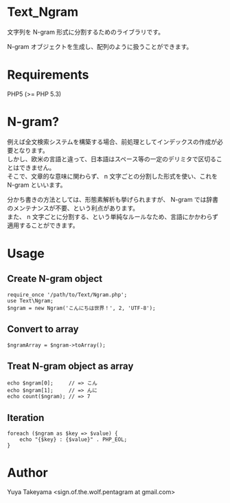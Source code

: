 Text_Ngram
==========

文字列を N-gram 形式に分割するためのライブラリです。

N-gram オブジェクトを生成し、配列のように扱うことができます。

Requirements
============

PHP5 (>= PHP 5.3)

N-gram?
=======

例えば全文検索システムを構築する場合、前処理としてインデックスの作成が必要となります。  
しかし、欧米の言語と違って、日本語はスペース等の一定のデリミタで区切ることはできません。  
そこで、文章的な意味に関わらず、 n 文字ごとの分割した形式を使い、これを N-gram といいます。

分かち書きの方法としては、形態素解析も挙げられますが、 N-gram では辞書のメンテナンスが不要、という利点があります。  
また、 n 文字ごとに分割する、という単純なルールなため、言語にかかわらず適用することができます。

Usage
=====

Create N-gram object
--------------------

    require_once '/path/to/Text/Ngram.php';
    use Text\Ngram;
    $ngram = new Ngram('こんにちは世界！', 2, 'UTF-8');

Convert to array
----------------

    $ngramArray = $ngram->toArray();

Treat N-gram object as array
----------------------------

    echo $ngram[0];     // => こん
    echo $ngram[1];     // => んに
    echo count($ngram); // => 7

Iteration
---------

    foreach ($ngram as $key => $value) {
        echo "{$key} : {$value}" . PHP_EOL;
    }

Author
======

Yuya Takeyama <sign.of.the.wolf.pentagram at gmail.com>
